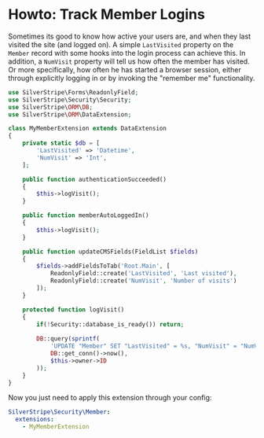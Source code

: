 # Howto: Track Member Logins

Sometimes its good to know how active your users are,
and when they last visited the site (and logged on).
A simple `LastVisited` property on the `Member` record
with some hooks into the login process can achieve this.
In addition, a `NumVisit` property will tell us how
often the member has visited. Or more specifically,
how often he has started a browser session, either through
explicitly logging in or by invoking the "remember me" functionality.


```php
use SilverStripe\Forms\ReadonlyField;
use SilverStripe\Security\Security;
use SilverStripe\ORM\DB;
use SilverStripe\ORM\DataExtension;

class MyMemberExtension extends DataExtension 
{
    private static $db = [
        'LastVisited' => 'Datetime',
        'NumVisit' => 'Int',
    ];

    public function authenticationSucceeded() 
    {
        $this->logVisit();
    }

    public function memberAutoLoggedIn() 
    {
        $this->logVisit();
    }

    public function updateCMSFields(FieldList $fields) 
    {
        $fields->addFieldsToTab('Root.Main', [
            ReadonlyField::create('LastVisited', 'Last visited'),
            ReadonlyField::create('NumVisit', 'Number of visits')
        ]);
    }

    protected function logVisit() 
    {
        if(!Security::database_is_ready()) return;
        
        DB::query(sprintf(
            'UPDATE "Member" SET "LastVisited" = %s, "NumVisit" = "NumVisit" + 1 WHERE "ID" = %d',
            DB::get_conn()->now(),
            $this->owner->ID
        ));
    }
}

```

Now you just need to apply this extension through your config:

```yml
SilverStripe\Security\Member:
  extensions:
    - MyMemberExtension
```
